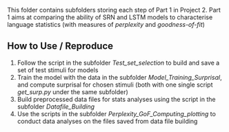 This folder contains subfolders storing each step of Part 1 in Project 2. Part 1 aims at comparing the ability of SRN and LSTM models to characterise language statistics (with measures of _perplexity_ and _goodness-of-fit_)

## How to Use / Reproduce
1. Follow the script in the subfolder _Test_set_selection_ to build and save a set of test stimuli for models
2. Train the model with the data in the subfolder _Model_Training_Surprisal_, and compute surprisal for chosen stimuli (both with one single script _get_surp.py_ under the same subfolder)
3. Build preprocessed data files for stats analyses using the script in the subfolder _Datafile_Building_
4. Use the scripts in the subfolder _Perplexity_GoF_Computing_plotting_ to conduct data analyses on the files saved from data file building

